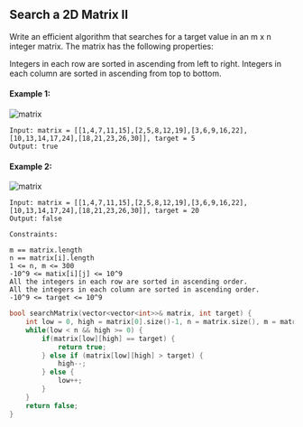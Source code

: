 ## Search a 2D Matrix II

Write an efficient algorithm that searches for a target value in an m x n integer matrix. The matrix has the following properties:

Integers in each row are sorted in ascending from left to right.
Integers in each column are sorted in ascending from top to bottom.

#### Example 1:

![matrix](https://assets.leetcode.com/uploads/2020/11/24/searchgrid2.jpg)

```
Input: matrix = [[1,4,7,11,15],[2,5,8,12,19],[3,6,9,16,22],[10,13,14,17,24],[18,21,23,26,30]], target = 5
Output: true
```

#### Example 2:

![matrix](https://assets.leetcode.com/uploads/2020/11/24/searchgrid.jpg)

```
Input: matrix = [[1,4,7,11,15],[2,5,8,12,19],[3,6,9,16,22],[10,13,14,17,24],[18,21,23,26,30]], target = 20
Output: false
```

```
Constraints:

m == matrix.length
n == matrix[i].length
1 <= n, m <= 300
-10^9 <= matix[i][j] <= 10^9
All the integers in each row are sorted in ascending order.
All the integers in each column are sorted in ascending order.
-10^9 <= target <= 10^9
```

```c++
bool searchMatrix(vector<vector<int>>& matrix, int target) {
    int low = 0, high = matrix[0].size()-1, n = matrix.size(), m = matrix[0].size();
    while(low < n && high >= 0) {
        if(matrix[low][high] == target) {
            return true;
        } else if (matrix[low][high] > target) {
            high--;
        } else {
            low++;
        }
    }
    return false;
}
```
